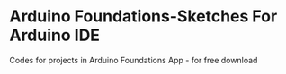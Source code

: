 # Arduino Foundations-Sketches For Arduino IDE
Codes for projects in Arduino Foundations App - for free download

